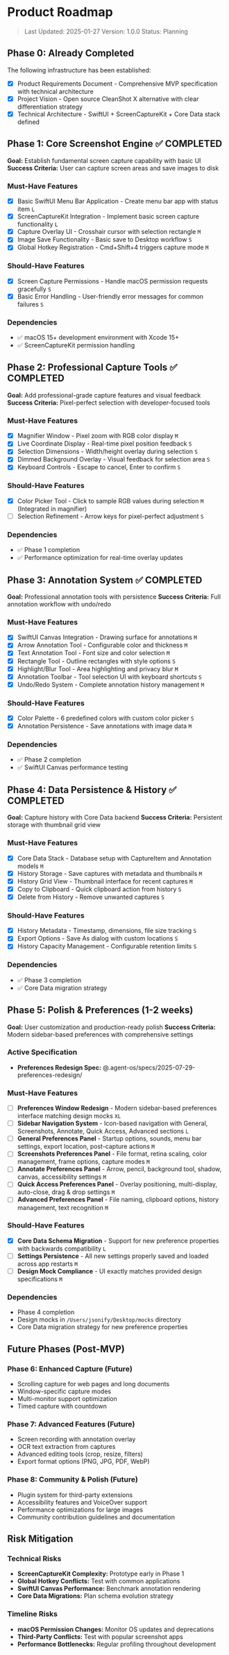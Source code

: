 # Product Roadmap

> Last Updated: 2025-01-27
> Version: 1.0.0
> Status: Planning

## Phase 0: Already Completed

The following infrastructure has been established:

- [x] Product Requirements Document - Comprehensive MVP specification with technical architecture
- [x] Project Vision - Open source CleanShot X alternative with clear differentiation strategy
- [x] Technical Architecture - SwiftUI + ScreenCaptureKit + Core Data stack defined

## Phase 1: Core Screenshot Engine ✅ COMPLETED

**Goal:** Establish fundamental screen capture capability with basic UI
**Success Criteria:** User can capture screen areas and save images to disk

### Must-Have Features

- [x] Basic SwiftUI Menu Bar Application - Create menu bar app with status item `L`
- [x] ScreenCaptureKit Integration - Implement basic screen capture functionality `L` 
- [x] Capture Overlay UI - Crosshair cursor with selection rectangle `M`
- [x] Image Save Functionality - Basic save to Desktop workflow `S`
- [x] Global Hotkey Registration - Cmd+Shift+4 triggers capture mode `M`

### Should-Have Features

- [x] Screen Capture Permissions - Handle macOS permission requests gracefully `S`
- [x] Basic Error Handling - User-friendly error messages for common failures `S`

### Dependencies

- ✅ macOS 15+ development environment with Xcode 15+
- ✅ ScreenCaptureKit permission handling

## Phase 2: Professional Capture Tools ✅ COMPLETED

**Goal:** Add professional-grade capture features and visual feedback
**Success Criteria:** Pixel-perfect selection with developer-focused tools

### Must-Have Features

- [x] Magnifier Window - Pixel zoom with RGB color display `M`
- [x] Live Coordinate Display - Real-time pixel position feedback `S`
- [x] Selection Dimensions - Width/height overlay during selection `S`
- [x] Dimmed Background Overlay - Visual feedback for selection area `S`
- [x] Keyboard Controls - Escape to cancel, Enter to confirm `S`

### Should-Have Features

- [x] Color Picker Tool - Click to sample RGB values during selection `M` (Integrated in magnifier)
- [ ] Selection Refinement - Arrow keys for pixel-perfect adjustment `S`

### Dependencies

- ✅ Phase 1 completion
- ✅ Performance optimization for real-time overlay updates

## Phase 3: Annotation System ✅ COMPLETED

**Goal:** Professional annotation tools with persistence
**Success Criteria:** Full annotation workflow with undo/redo

### Must-Have Features

- [x] SwiftUI Canvas Integration - Drawing surface for annotations `M`
- [x] Arrow Annotation Tool - Configurable color and thickness `M`
- [x] Text Annotation Tool - Font size and color selection `M`
- [x] Rectangle Tool - Outline rectangles with style options `S`
- [x] Highlight/Blur Tool - Area highlighting and privacy blur `M`
- [x] Annotation Toolbar - Tool selection UI with keyboard shortcuts `S`
- [x] Undo/Redo System - Complete annotation history management `M`

### Should-Have Features

- [x] Color Palette - 6 predefined colors with custom color picker `S`
- [x] Annotation Persistence - Save annotations with image data `M`

### Dependencies

- ✅ Phase 2 completion
- ✅ SwiftUI Canvas performance testing

## Phase 4: Data Persistence & History ✅ COMPLETED

**Goal:** Capture history with Core Data backend
**Success Criteria:** Persistent storage with thumbnail grid view

### Must-Have Features

- [x] Core Data Stack - Database setup with CaptureItem and Annotation models `M`
- [x] History Storage - Save captures with metadata and thumbnails `M`
- [x] History Grid View - Thumbnail interface for recent captures `M`
- [x] Copy to Clipboard - Quick clipboard action from history `S`
- [x] Delete from History - Remove unwanted captures `S`

### Should-Have Features

- [x] History Metadata - Timestamp, dimensions, file size tracking `S`
- [x] Export Options - Save As dialog with custom locations `S`
- [x] History Capacity Management - Configurable retention limits `S`

### Dependencies

- ✅ Phase 3 completion
- ✅ Core Data migration strategy

## Phase 5: Polish & Preferences (1-2 weeks)

**Goal:** User customization and production-ready polish
**Success Criteria:** Modern sidebar-based preferences with comprehensive settings

### Active Specification

- **Preferences Redesign Spec:** @.agent-os/specs/2025-07-29-preferences-redesign/

### Must-Have Features

- [ ] **Preferences Window Redesign** - Modern sidebar-based preferences interface matching design mocks `XL`
- [ ] **Sidebar Navigation System** - Icon-based navigation with General, Screenshots, Annotate, Quick Access, Advanced sections `L`
- [ ] **General Preferences Panel** - Startup options, sounds, menu bar settings, export location, post-capture actions `M`
- [ ] **Screenshots Preferences Panel** - File format, retina scaling, color management, frame options, capture modes `M`
- [ ] **Annotate Preferences Panel** - Arrow, pencil, background tool, shadow, canvas, accessibility settings `M`
- [ ] **Quick Access Preferences Panel** - Overlay positioning, multi-display, auto-close, drag & drop settings `M`
- [ ] **Advanced Preferences Panel** - File naming, clipboard options, history management, text recognition `M`

### Should-Have Features

- [x] **Core Data Schema Migration** - Support for new preference properties with backwards compatibility `L`
- [ ] **Settings Persistence** - All new settings properly saved and loaded across app restarts `M`
- [ ] **Design Mock Compliance** - UI exactly matches provided design specifications `M`

### Dependencies

- Phase 4 completion
- Design mocks in `/Users/jsonify/Desktop/mocks` directory
- Core Data migration strategy for new preference properties

## Future Phases (Post-MVP)

### Phase 6: Enhanced Capture (Future)
- Scrolling capture for web pages and long documents
- Window-specific capture modes
- Multi-monitor support optimization
- Timed capture with countdown

### Phase 7: Advanced Features (Future)
- Screen recording with annotation overlay
- OCR text extraction from captures
- Advanced editing tools (crop, resize, filters)
- Export format options (PNG, JPG, PDF, WebP)

### Phase 8: Community & Polish (Future)
- Plugin system for third-party extensions
- Accessibility features and VoiceOver support
- Performance optimizations for large images
- Community contribution guidelines and documentation

## Risk Mitigation

### Technical Risks
- **ScreenCaptureKit Complexity:** Prototype early in Phase 1
- **Global Hotkey Conflicts:** Test with common applications
- **SwiftUI Canvas Performance:** Benchmark annotation rendering
- **Core Data Migrations:** Plan schema evolution strategy

### Timeline Risks
- **macOS Permission Changes:** Monitor OS updates and deprecations
- **Third-Party Conflicts:** Test with popular screenshot apps
- **Performance Bottlenecks:** Regular profiling throughout development
